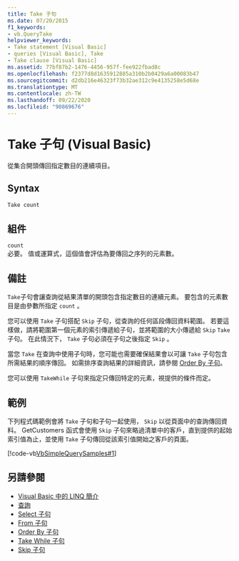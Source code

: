 ```yaml
---
title: Take 子句
ms.date: 07/20/2015
f1_keywords:
- vb.QueryTake
helpviewer_keywords:
- Take statement [Visual Basic]
- queries [Visual Basic], Take
- Take clause [Visual Basic]
ms.assetid: 77bf87b2-1476-4456-957f-fee922fbad8c
ms.openlocfilehash: f2377d8d1635912885a310b2b0429a6a00083b47
ms.sourcegitcommit: d2db216e46323f73b32ae312c9e4135258e5d68e
ms.translationtype: MT
ms.contentlocale: zh-TW
ms.lasthandoff: 09/22/2020
ms.locfileid: "90869676"
---
```

# <a name="take-clause-visual-basic"></a>Take 子句 (Visual Basic)

從集合開頭傳回指定數目的連續項目。  
  
## <a name="syntax"></a>Syntax  
  
```vb  
Take count  
```  
  
## <a name="parts"></a>組件  

 `count`  
 必要。 值或運算式，這個值會評估為要傳回之序列的元素數。  
  
## <a name="remarks"></a>備註  

 `Take`子句會讓查詢從結果清單的開頭包含指定數目的連續元素。 要包含的元素數目是由參數所指定 `count` 。  
  
 您可以使用 `Take` 子句搭配 `Skip` 子句，從查詢的任何區段傳回資料範圍。 若要這樣做，請將範圍第一個元素的索引傳遞給子句，並將範圍的大小傳遞給 `Skip` `Take` 子句。 在此情況下， `Take` 子句必須在子句之後指定 `Skip` 。  
  
 當您 `Take` 在查詢中使用子句時，您可能也需要確保結果會以可讓 `Take` 子句包含所需結果的順序傳回。 如需排序查詢結果的詳細資訊，請參閱 [Order By 子句](order-by-clause.md)。  
  
 您可以使用 `TakeWhile` 子句來指定只傳回特定的元素，視提供的條件而定。  
  
## <a name="example"></a>範例  

 下列程式碼範例會將 `Take` 子句和子句一起使用， `Skip` 以從頁面中的查詢傳回資料。 GetCustomers 函式會使用 `Skip` 子句來略過清單中的客戶，直到提供的起始索引值為止，並使用 `Take` 子句傳回從該索引值開始之客戶的頁面。  
  
 [!code-vb[VbSimpleQuerySamples#1](~/samples/snippets/visualbasic/VS_Snippets_VBCSharp/VbSimpleQuerySamples/VB/QuerySamples1.vb#1)]  
  
## <a name="see-also"></a>另請參閱

- [Visual Basic 中的 LINQ 簡介](../../programming-guide/language-features/linq/introduction-to-linq.md)
- [查詢](index.md)
- [Select 子句](select-clause.md)
- [From 子句](from-clause.md)
- [Order By 子句](order-by-clause.md)
- [Take While 子句](take-while-clause.md)
- [Skip 子句](skip-clause.md)
